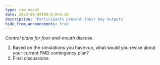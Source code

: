 ```yaml
---
type: raw_event
date: 2023-06-02T09:0:0+4:30
description: 'Participants present their key outputs'
hide_from_announcments: true
---
```

_Control plans for foot-and-mouth disease._
1. Based on the simulations you have run, what would you revise about your current FMD contingency plan?
2. Final discussions.
